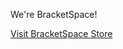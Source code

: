 We're BracketSpace!

[Visit BracketSpace Store](https://bracketspace.com?utm_source=github&utm_medium=profile&utm_id=promo)